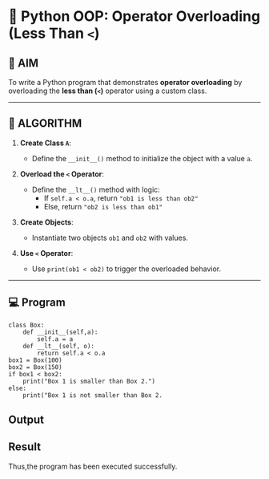 # 🐍 Python OOP: Operator Overloading (Less Than `<`)

## 🎯 AIM

To write a Python program that demonstrates **operator overloading** by overloading the **less than (`<`)** operator using a custom class.

---

## 🧠 ALGORITHM

1. **Create Class `A`**:
   - Define the `__init__()` method to initialize the object with a value `a`.

2. **Overload the `<` Operator**:
   - Define the `__lt__()` method with logic:
     - If `self.a < o.a`, return `"ob1 is less than ob2"`
     - Else, return `"ob2 is less than ob1"`

3. **Create Objects**:
   - Instantiate two objects `ob1` and `ob2` with values.

4. **Use `<` Operator**:
   - Use `print(ob1 < ob2)` to trigger the overloaded behavior.

---

## 💻 Program
~~~
class Box:
    def __init__(self,a):
        self.a = a
    def __lt__(self, o):
        return self.a < o.a
box1 = Box(100)
box2 = Box(150)
if box1 < box2:
    print("Box 1 is smaller than Box 2.")
else:
    print("Box 1 is not smaller than Box 2.
~~~
## Output

## Result
Thus,the program has been executed successfully.